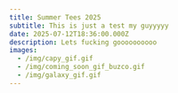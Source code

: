 ```yaml
---
title: Summer Tees 2025
subtitle: This is just a test my guyyyyy
date: 2025-07-12T18:36:00.000Z
description: Lets fucking goooooooooo
images:
  - /img/capy_gif.gif
  - /img/coming_soon_gif_buzco.gif
  - /img/galaxy_gif.gif
---
```

